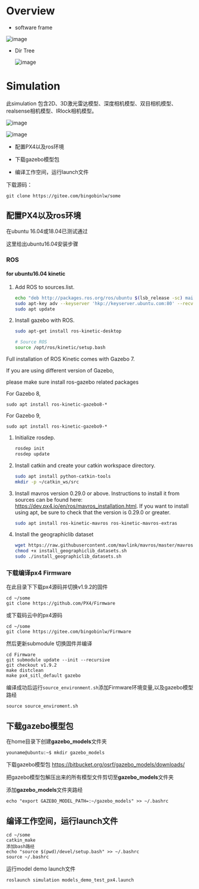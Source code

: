 # Overview

- software frame

![image](http://files.amovauto.com:8088/group1/default/20191208/14/41/1/sofe_frame.png)

- Dir Tree

  ![image](http://files.amovauto.com:8088/group1/default/20191208/14/43/1/some.png)
# Simulation

此simulation 包含2D、3D激光雷达模型、深度相机模型、双目相机模型、realsense相机模型、IRlock相机模型。

![image](http://files.amovauto.com:8088/group1/default/20191206/18/07/1/gazebo_world.jpg)

![image](http://files.amovauto.com:8088/group1/default/20191209/15/50/1/sensor_rviz.png)

- 配置PX4以及ros环境

- 下载gazebo模型包

- 编译工作空间，运行launch文件

下载源码：

```
git clone https://gitee.com/bingobinlw/some
```

## 配置PX4以及ros环境

在ubuntu 16.04或18.04已测试通过

这里给出ubuntu16.04安装步骤

### ROS

#### for ubuntu16.04 kinetic

1. Add ROS to sources.list.

   ```bash
   echo "deb http://packages.ros.org/ros/ubuntu $(lsb_release -sc) main" > /etc/apt/sources.list.d/ros-latest.list
   sudo apt-key adv --keyserver 'hkp://keyserver.ubuntu.com:80' --recv-key C1CF6E31E6BADE8868B172B4F42ED6FBAB17C654
   sudo apt update
   ```

1. Install gazebo with ROS.

   ```bash
   sudo apt-get install ros-kinetic-desktop
   
   # Source ROS
   source /opt/ros/kinetic/setup.bash
   ```

  Full installation of ROS Kinetic comes with Gazebo 7.

  If you are using different version of Gazebo,

  please make sure install ros-gazebo related packages

  For Gazebo 8,

  ```
  sudo apt install ros-kinetic-gazebo8-*
  ```

  For Gazebo 9,

  ```
  sudo apt install ros-kinetic-gazebo9-*
  ```

1. Initialize rosdep.

   ```bash
   rosdep init
   rosdep update
   ```

1. Install catkin and create your catkin workspace directory.

   ```bash
   sudo apt install python-catkin-tools
   mkdir -p ~/catkin_ws/src
   ```

1. Install mavros version 0.29.0 or above. Instructions to install it from sources can be found here: https://dev.px4.io/en/ros/mavros_installation.html. If you want to install using apt, be sure to check that the version is 0.29.0 or greater.

   ```bash
   sudo apt install ros-kinetic-mavros ros-kinetic-mavros-extras
   ```

1. Install the geographiclib dataset

   ```bash
   wget https://raw.githubusercontent.com/mavlink/mavros/master/mavros/scripts/install_geographiclib_datasets.sh
   chmod +x install_geographiclib_datasets.sh
   sudo ./install_geographiclib_datasets.sh
   ```


### 下载编译px4 Firmware

在此目录下下载px4源码并切换v1.9.2的固件

```
cd ~/some
git clone https://github.com/PX4/Firmware
```

或下载码云中的px4源码

```
cd ~/some
git clone https://gitee.com/bingobinlw/Firmware
```

然后更新submodule 切换固件并编译

```
cd Firmware
git submodule update --init --recursive
git checkout v1.9.2
make distclean
make px4_sitl_default gazebo
```

编译成功后运行`source_environment.sh`添加Firmware环境变量,以及gazebo模型路经

```
source source_enviroment.sh
```



## 下载gazebo模型包

  在home目录下创建**gazebo_models**文件夹

```
youname@ubuntu:~$ mkdir gazebo_models
```

下载gazebo模型包 https://bitbucket.org/osrf/gazebo_models/downloads/

把gazebo模型包解压出来的所有模型文件剪切至**gazebo_models**文件夹

添加**gazebo_models**文件夹路经

```
echo "export GAZEBO_MODEL_PATH=:~/gazebo_models" >> ~/.bashrc
```

## 编译工作空间，运行launch文件

```
cd ~/some
catkin_make
添加bash路经
echo "source $(pwd)/devel/setup.bash" >> ~/.bashrc
source ~/.bashrc
```

运行model demo launch文件

```
roslaunch simulation models_demo_test_px4.launch
```

